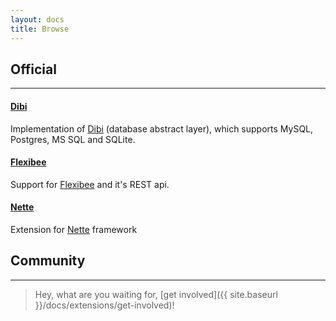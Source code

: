 ```yaml
---
layout: docs
title: Browse
---
```


## Official

--------

#### [Dibi](http://github.com/unimapper/unimapper-dibi)
Implementation of [Dibi](http://dibiphp.com) (database abstract layer), which supports MySQL, Postgres, MS SQL and SQLite.

#### [Flexibee](http://github.com/unimapper/unimapper-flexibee)
Support for [Flexibee](http://www.flexibee.eu) and it's REST api.

#### [Nette](http://github.com/unimapper/unimapper-nette)
Extension for [Nette](http://nette.org) framework

## Community

--------

> Hey, what are you waiting for, [get involved]({{ site.baseurl }}/docs/extensions/get-involved)!